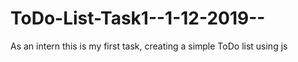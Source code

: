 # ToDo-List-Task1--1-12-2019--
 As an intern this is my first task, creating a simple ToDo list using js
